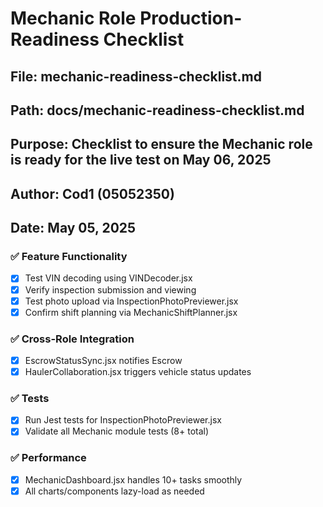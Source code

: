 # Mechanic Role Production-Readiness Checklist
## File: mechanic-readiness-checklist.md
## Path: docs/mechanic-readiness-checklist.md
## Purpose: Checklist to ensure the Mechanic role is ready for the live test on May 06, 2025
## Author: Cod1 (05052350)
## Date: May 05, 2025

### ✅ Feature Functionality
- [x] Test VIN decoding using VINDecoder.jsx
- [x] Verify inspection submission and viewing
- [x] Test photo upload via InspectionPhotoPreviewer.jsx
- [x] Confirm shift planning via MechanicShiftPlanner.jsx

### ✅ Cross-Role Integration
- [x] EscrowStatusSync.jsx notifies Escrow
- [x] HaulerCollaboration.jsx triggers vehicle status updates

### ✅ Tests
- [x] Run Jest tests for InspectionPhotoPreviewer.jsx
- [x] Validate all Mechanic module tests (8+ total)

### ✅ Performance
- [x] MechanicDashboard.jsx handles 10+ tasks smoothly
- [x] All charts/components lazy-load as needed
